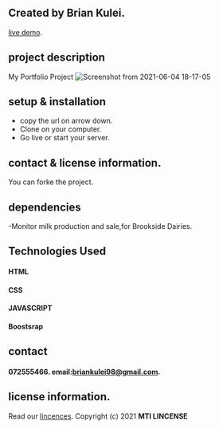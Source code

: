 ## Created by Brian Kulei.
[live demo](https://brian6382.github.io/javascript_project/).
##  project description
My Portfolio Project 
![Screenshot from 2021-06-04 18-17-05](https://user-images.githubusercontent.com/82508349/120824495-3369bf80-c561-11eb-8edd-b146115843d8.png)
## setup & installation
- copy the url on arrow down.
- Clone on your computer.
- Go live or start your server.
## contact & license information.
You can forke the project.
## dependencies
-Monitor milk production and sale,for Brookside Dairies.
## Technologies Used
#### HTML 
#### CSS  
#### JAVASCRIPT
#### Boostsrap
## contact 
#### 072555466. email:briankulei98@gmail.com. 
## license information.
Read our [lincences](./Lincense).
Copyright (c) 2021 **MTI LINCENSE**
